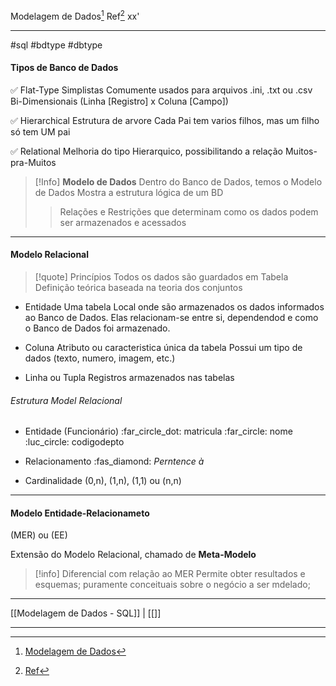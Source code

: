 Modelagem de Dados[^1] 
Ref[^2]
xx'
***
#sql #bdtype #dbtype

#### Tipos de Banco de Dados
✅ Flat-Type
	Simplistas
	Comumente usados para arquivos .ini, .txt ou .csv
	Bi-Dimensionais (Linha \[Registro\] x Coluna \[Campo\])
	
✅ Hierarchical
	Estrutura de arvore
	Cada Pai tem varios filhos, mas um filho só tem UM pai
	
✅ Relational
	Melhoria do tipo Hierarquico, possibilitando a relação 
	Muitos-pra-Muitos


>[!Info]  **Modelo de Dados**
>Dentro do Banco de Dados, temos o Modelo de Dados
>Mostra a estrutura lógica de um BD
>>Relações e Restrições que determinam como os dados podem ser armazenados e acessados

---

#### Modelo Relacional

>[!quote] Princípios
>Todos os dados são guardados em Tabela
>Definição teórica baseada na teoria dos conjuntos

- Entidade
	Uma tabela
		Local onde são armazenados os dados informados ao Banco de Dados.
		Elas relacionam-se entre si, dependendod e como o Banco de Dados foi armazenado.
- Coluna
	Atributo ou caracteristica única da tabela
	Possui um tipo de dados (texto, numero, imagem, etc.)

- Linha ou Tupla
	Registros armazenados nas tabelas
	

###### Estrutura Model Relacional

- Entidade (Funcionário)
	:far_circle_dot: matricula
	:far_circle: nome
	:luc_circle: codigodepto

- Relacionamento
	:fas_diamond: _Perntence à_

- Cardinalidade
	(0,n), (1,n), (1,1) ou (n,n)


---

#### Modelo Entidade-Relacionameto
(MER) ou (EE)

Extensão do Modelo Relacional, chamado de **Meta-Modelo**

>[!info] Diferencial com relação ao MER
>Permite obter resultados e esquemas;
>puramente conceituais sobre o negócio a ser mdelado;










***
[[Modelagem de Dados - SQL]] | [[]]

***
[^1]: [Modelagem de Dados](https://ford.udemy.com/course/preparatorio_mta_database_fundamentals/learn/lecture/19077612#questions)
[^2]: [Ref](#)

